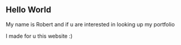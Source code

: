 ## Hello World
My name is Robert and if u are interested in looking up my portfolio

I made for u this website :)